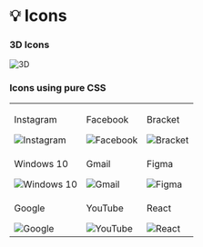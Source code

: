 # 💡 Icons

### 3D Icons
![3D](https://user-images.githubusercontent.com/40699892/94004330-27b2e000-fdba-11ea-9021-0a0bf12d8814.gif)

### Icons using pure CSS



<table width="100%">
  <tr>
    <td><p>Instagram</p><img src="https://user-images.githubusercontent.com/40699892/92588758-201e1200-f2b7-11ea-9f77-552515eb5564.png" alt="Instagram">
</td>
    <td><p>Facebook</p><img src="https://user-images.githubusercontent.com/40699892/92588684-ffee5300-f2b6-11ea-8518-fd350f725442.png" alt="Facebook">
</td>
    <td><p>Bracket</p><img src="https://user-images.githubusercontent.com/40699892/92712984-08f32900-f378-11ea-9977-123ebcee4d81.png" alt ="Bracket">
</td>
  </tr>
  <tr>
    <td><p>Windows 10</p><img src="https://user-images.githubusercontent.com/40699892/92942116-d415cd80-f46e-11ea-8706-b5d3c154fd0c.png" alt="Windows 10">
</td>
    <td><p>Gmail</p><img src="https://user-images.githubusercontent.com/40699892/93236729-cb8a0380-f79c-11ea-8069-fc441880a39c.png" alt="Gmail">
</td>
    <td><p>Figma</p><img src="https://user-images.githubusercontent.com/40699892/93329155-62f16400-f83a-11ea-92f0-e2a815a9d526.png" alt="Figma">
</td>
  </tr>
  <tr>
    <td><p>Google</p><img src="https://user-images.githubusercontent.com/40699892/93754457-652f3600-fc1f-11ea-85a9-8f2d1fbcba69.png" alt="Google">
</td>
    <td><p>YouTube</p><img src="https://user-images.githubusercontent.com/40699892/93755617-3d40d200-fc21-11ea-8617-ba145560289a.png" alt="YouTube">
</td>
    <td><p>React</p><img src="https://user-images.githubusercontent.com/40699892/94002989-41532800-fdb8-11ea-8739-e7fb0e8677ec.png" alt="React">
</td>
  </tr>
  </table>
